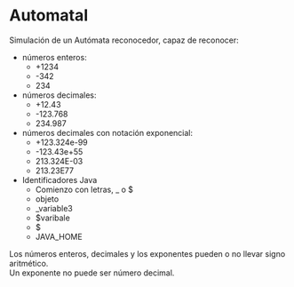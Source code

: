 # AutomataI

Simulación de un Autómata reconocedor, capaz de reconocer: 
- números enteros:
    - +1234
    - -342
    - 234
- números decimales: 
    - +12.43
    - -123.768
    - 234.987
- números decimales con notación exponencial: 
    - +123.324e-99
    - -123.43e+55
    - 213.324E-03
    - 213.23E77
- Identificadores Java
    - Comienzo con letras, _ o $
    - objeto 
    - _variable3
    - $varibale
    - $
    - JAVA_HOME
 
Los números enteros, decimales y los exponentes pueden o no llevar signo aritmético.  
Un exponente no puede ser número decimal. 


